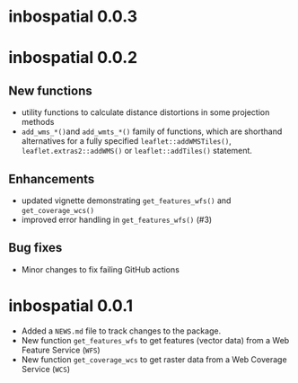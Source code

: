 # inbospatial 0.0.3

# inbospatial 0.0.2

## New functions

* utility functions to calculate distance distortions in some
  projection methods
* `add_wms_*()`and `add_wmts_*()` family of functions, which are shorthand
  alternatives for a fully specified `leaflet::addWMSTiles()`,
  `leaflet.extras2::addWMS()` or
  `leaflet::addTiles()` statement.

## Enhancements

* updated vignette demonstrating `get_features_wfs()` and `get_coverage_wcs()`
* improved error handling in `get_features_wfs()` (#3)

## Bug fixes

* Minor changes to fix failing GitHub actions

# inbospatial 0.0.1

* Added a `NEWS.md` file to track changes to the package.
* New function `get_features_wfs` to get features (vector data) from a Web
  Feature Service (`WFS`)
* New function `get_coverage_wcs` to get raster data from a Web Coverage Service
  (`WCS`)
